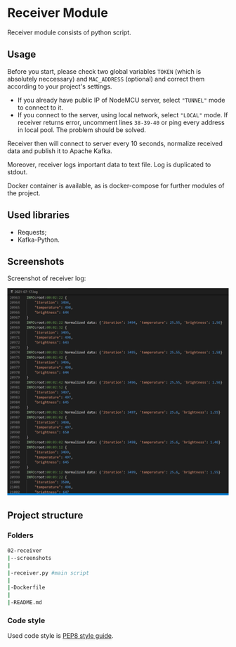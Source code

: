 # Receiver Module
Receiver module consists of python script.

## Usage

Before you start, please check two global variables ```TOKEN``` (which is absolutely neccessary) and ```MAC_ADDRESS``` (optional) and correct them according to your project's settings.

* If you already have public IP of NodeMCU server, select ```"TUNNEL"``` mode to connect to it. 
* If you connect to the server, using local network, select ```"LOCAL"``` mode. If receiver returns error, uncomment lines ```38-39-40``` or ping every address in local pool. The problem should be solved.

Receiver then will connect to server every 10 seconds, normalize received data and publish it to Apache Kafka. 

Moreover, receiver logs important data to text file. Log is duplicated to stdout.

Docker container is available, as is docker-compose for further modules of the project.

## Used libraries

* Requests;
* Kafka-Python.

## Screenshots

Screenshot of receiver log:

![](screenshots/01-log.png)


## Project structure
### Folders

```bash
02-receiver
|--screenshots
|
|-receiver.py #main script
|
|-Dockerfile
|
|-README.md
```

### Code style

Used code style is [PEP8 style guide](https://pep8.org/).
